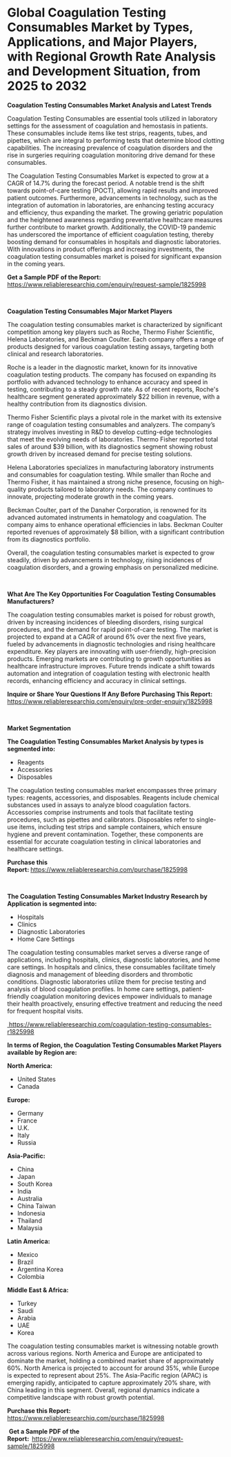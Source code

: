 <p><h1>Global Coagulation Testing Consumables Market by Types, Applications, and Major Players, with Regional Growth Rate Analysis and Development Situation, from 2025 to 2032</h1></p><p><strong>Coagulation Testing Consumables Market Analysis and Latest Trends</strong></p>
<p><p>Coagulation Testing Consumables are essential tools utilized in laboratory settings for the assessment of coagulation and hemostasis in patients. These consumables include items like test strips, reagents, tubes, and pipettes, which are integral to performing tests that determine blood clotting capabilities. The increasing prevalence of coagulation disorders and the rise in surgeries requiring coagulation monitoring drive demand for these consumables. </p><p>The Coagulation Testing Consumables Market is expected to grow at a CAGR of 14.7% during the forecast period. A notable trend is the shift towards point-of-care testing (POCT), allowing rapid results and improved patient outcomes. Furthermore, advancements in technology, such as the integration of automation in laboratories, are enhancing testing accuracy and efficiency, thus expanding the market. The growing geriatric population and the heightened awareness regarding preventative healthcare measures further contribute to market growth. Additionally, the COVID-19 pandemic has underscored the importance of efficient coagulation testing, thereby boosting demand for consumables in hospitals and diagnostic laboratories. With innovations in product offerings and increasing investments, the coagulation testing consumables market is poised for significant expansion in the coming years.</p></p>
<p><strong>Get a Sample PDF of the Report:&nbsp;</strong> <a href="https://www.reliableresearchiq.com/enquiry/request-sample/1825998?utm_campaign=2580&utm_medium=2&utm_source=Github&utm_content=ia&utm_term=14042025&utm_id=coagulation-testing-consumables">https://www.reliableresearchiq.com/enquiry/request-sample/1825998</a></p>
<p>&nbsp;</p>
<p><strong>Coagulation Testing Consumables Major Market Players</strong></p>
<p><p>The coagulation testing consumables market is characterized by significant competition among key players such as Roche, Thermo Fisher Scientific, Helena Laboratories, and Beckman Coulter. Each company offers a range of products designed for various coagulation testing assays, targeting both clinical and research laboratories.</p><p>Roche is a leader in the diagnostic market, known for its innovative coagulation testing products. The company has focused on expanding its portfolio with advanced technology to enhance accuracy and speed in testing, contributing to a steady growth rate. As of recent reports, Roche's healthcare segment generated approximately $22 billion in revenue, with a healthy contribution from its diagnostics division.</p><p>Thermo Fisher Scientific plays a pivotal role in the market with its extensive range of coagulation testing consumables and analyzers. The company’s strategy involves investing in R&D to develop cutting-edge technologies that meet the evolving needs of laboratories. Thermo Fisher reported total sales of around $39 billion, with its diagnostics segment showing robust growth driven by increased demand for precise testing solutions.</p><p>Helena Laboratories specializes in manufacturing laboratory instruments and consumables for coagulation testing. While smaller than Roche and Thermo Fisher, it has maintained a strong niche presence, focusing on high-quality products tailored to laboratory needs. The company continues to innovate, projecting moderate growth in the coming years.</p><p>Beckman Coulter, part of the Danaher Corporation, is renowned for its advanced automated instruments in hematology and coagulation. The company aims to enhance operational efficiencies in labs. Beckman Coulter reported revenues of approximately $8 billion, with a significant contribution from its diagnostics portfolio.</p><p>Overall, the coagulation testing consumables market is expected to grow steadily, driven by advancements in technology, rising incidences of coagulation disorders, and a growing emphasis on personalized medicine.</p></p>
<p>&nbsp;</p>
<p><strong>What Are The Key Opportunities For Coagulation Testing Consumables Manufacturers?</strong></p>
<p><p>The coagulation testing consumables market is poised for robust growth, driven by increasing incidences of bleeding disorders, rising surgical procedures, and the demand for rapid point-of-care testing. The market is projected to expand at a CAGR of around 6% over the next five years, fueled by advancements in diagnostic technologies and rising healthcare expenditure. Key players are innovating with user-friendly, high-precision products. Emerging markets are contributing to growth opportunities as healthcare infrastructure improves. Future trends indicate a shift towards automation and integration of coagulation testing with electronic health records, enhancing efficiency and accuracy in clinical settings.</p></p>
<p><strong>Inquire or Share Your Questions If Any Before Purchasing This Report:</strong> <a href="https://www.reliableresearchiq.com/enquiry/pre-order-enquiry/1825998?utm_campaign=2580&utm_medium=2&utm_source=Github&utm_content=ia&utm_term=14042025&utm_id=coagulation-testing-consumables">https://www.reliableresearchiq.com/enquiry/pre-order-enquiry/1825998</a></p>
<p>&nbsp;</p>
<p><strong>Market Segmentation</strong></p>
<p><strong>The Coagulation Testing Consumables Market Analysis by types is segmented into:</strong></p>
<p><ul><li>Reagents</li><li>Accessories</li><li>Disposables</li></ul></p>
<p><p>The coagulation testing consumables market encompasses three primary types: reagents, accessories, and disposables. Reagents include chemical substances used in assays to analyze blood coagulation factors. Accessories comprise instruments and tools that facilitate testing procedures, such as pipettes and calibrators. Disposables refer to single-use items, including test strips and sample containers, which ensure hygiene and prevent contamination. Together, these components are essential for accurate coagulation testing in clinical laboratories and healthcare settings.</p></p>
<p><strong>Purchase this Report:&nbsp;</strong><a href="https://www.reliableresearchiq.com/purchase/1825998?utm_campaign=2580&utm_medium=2&utm_source=Github&utm_content=ia&utm_term=14042025&utm_id=coagulation-testing-consumables">https://www.reliableresearchiq.com/purchase/1825998</a></p>
<p>&nbsp;</p>
<p><strong>The Coagulation Testing Consumables Market Industry Research by Application is segmented into:</strong></p>
<p><ul><li>Hospitals</li><li>Clinics</li><li>Diagnostic Laboratories</li><li>Home Care Settings</li></ul></p>
<p><p>The coagulation testing consumables market serves a diverse range of applications, including hospitals, clinics, diagnostic laboratories, and home care settings. In hospitals and clinics, these consumables facilitate timely diagnosis and management of bleeding disorders and thrombotic conditions. Diagnostic laboratories utilize them for precise testing and analysis of blood coagulation profiles. In home care settings, patient-friendly coagulation monitoring devices empower individuals to manage their health proactively, ensuring effective treatment and reducing the need for frequent hospital visits.</p></p>
<p><a href="https://www.reliableresearchiq.com/coagulation-testing-consumables-r1825998?utm_campaign=2580&utm_medium=2&utm_source=Github&utm_content=ia&utm_term=14042025&utm_id=coagulation-testing-consumables">&nbsp;https://www.reliableresearchiq.com/coagulation-testing-consumables-r1825998</a></p>
<p><strong>In terms of Region, the Coagulation Testing Consumables Market Players available by Region are:</strong></p>
<p>
    <p> <strong> North America: </strong>
        <ul>
            <li>United States</li>
            <li>Canada</li>
        </ul>
        </p> 
    <p> <strong> Europe: </strong>
        <ul>
            <li>Germany</li>
            <li>France</li>
            <li>U.K.</li>
            <li>Italy</li>
            <li>Russia</li>
        </ul>
        </p> 
    <p> <strong> Asia-Pacific: </strong>
        <ul>
            <li>China</li>
            <li>Japan</li>
            <li>South Korea</li>
            <li>India</li>
            <li>Australia</li>
            <li>China Taiwan</li>
            <li>Indonesia</li>
            <li>Thailand</li>
            <li>Malaysia</li>
        </ul>
        </p> 
    <p> <strong> Latin America: </strong>
        <ul>
            <li>Mexico</li>
            <li>Brazil</li>
            <li>Argentina Korea</li>
            <li>Colombia</li>
        </ul>
        </p> 
    <p> <strong> Middle East & Africa: </strong>
        <ul>
            <li>Turkey</li>
            <li>Saudi</li>
            <li>Arabia</li>
            <li>UAE</li>
            <li>Korea</li>
        </ul>
    </p>
    </p>
<p><p>The coagulation testing consumables market is witnessing notable growth across various regions. North America and Europe are anticipated to dominate the market, holding a combined market share of approximately 60%. North America is projected to account for around 35%, while Europe is expected to represent about 25%. The Asia-Pacific region (APAC) is emerging rapidly, anticipated to capture approximately 20% share, with China leading in this segment. Overall, regional dynamics indicate a competitive landscape with robust growth potential.</p></p>
<p><strong>Purchase this Report: </strong><a href="https://www.reliableresearchiq.com/purchase/1825998?utm_campaign=2580&utm_medium=2&utm_source=Github&utm_content=ia&utm_term=14042025&utm_id=coagulation-testing-consumables">https://www.reliableresearchiq.com/purchase/1825998</a></p>
<p>&nbsp;<strong>Get a Sample PDF of the Report:&nbsp;&nbsp;</strong><a href="https://www.reliableresearchiq.com/enquiry/request-sample/1825998?utm_campaign=2580&utm_medium=2&utm_source=Github&utm_content=ia&utm_term=14042025&utm_id=coagulation-testing-consumables">https://www.reliableresearchiq.com/enquiry/request-sample/1825998</a></p>
<p><strong></strong></p>
<p><p></p><p></p><p></p></p>